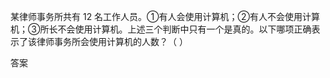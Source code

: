 
<div class="subject-content">
    <div class="subject-question">
        <div class="subject-question-wrap clearfix js-parent-content open">
                <div class="subject-question js-nc-pop-image">
                    <p>
  <span>某律师事务所共有</span>
  <span>12</span>
  <span>名工作人员。①有人会使用计算机；②有人不会使用计算机；③所长不会使用计算机。上述三个判断中只有一个是真的。以下哪项正确表示了该律师事务所会使用计算机的人数？（</span>
  <span>）</span>
</p>
                </div>
                <label class="radio" id="jsCpn_0_checkbox_0">
                    <pre>答案</pre>
                </label>
        </div>
    </div>
</div>
